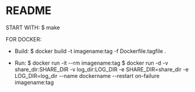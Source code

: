 # README #

START WITH:
$ make

FOR DOCKER:
- Build:
$ docker build -t imagename:tag -f Dockerfile.tagfile .

- Run:
$ docker run -it --rm imagename:tag
$ docker run -d -v share_dir:SHARE_DIR -v log_dir:LOG_DIR -e SHARE_DIR=share_dir -e LOG_DIR=log_dir --name dockername --restart on-failure imagename:tag 